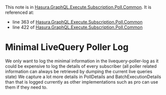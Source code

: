 This note is in [Hasura.GraphQL.Execute.Subscription.Poll.Common](https://github.com/hasura/graphql-engine/blob/master/server/src-lib/Hasura/GraphQL/Execute/Subscription/Poll/Common.hs#L412).
It is referenced at:
  - line 363 of [Hasura.GraphQL.Execute.Subscription.Poll.Common](https://github.com/hasura/graphql-engine/blob/master/server/src-lib/Hasura/GraphQL/Execute/Subscription/Poll/Common.hs#L363)
  - line 422 of [Hasura.GraphQL.Execute.Subscription.Poll.Common](https://github.com/hasura/graphql-engine/blob/master/server/src-lib/Hasura/GraphQL/Execute/Subscription/Poll/Common.hs#L422)

# Minimal LiveQuery Poller Log

We only want to log the minimal information in the livequery-poller-log as it
could be expensive to log the details of every subscriber (all poller related
information can always be retrieved by dumping the current live queries state)
We capture a lot more details in PollDetails and BatchExecutionDetails than
that is logged currently as other implementations such as pro can use them if
they need to.

